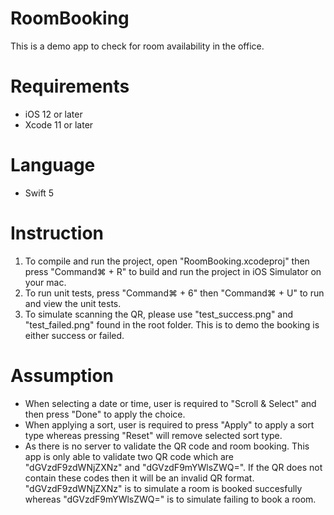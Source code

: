 # RoomBooking
This is a demo app to check for room availability in the office.

# Requirements
- iOS 12 or later
- Xcode 11 or later

# Language
- Swift 5

# Instruction
1. To compile and run the project, open "RoomBooking.xcodeproj" then press "Command⌘ + R" to build and run the project in iOS Simulator on your mac.
2. To run unit tests, press "Command⌘ + 6" then "Command⌘ + U" to run and view the unit tests.
3. To simulate scanning the QR, please use "test_success.png" and "test_failed.png" found in the root folder. This is to demo the booking is either success or failed.

# Assumption
- When selecting a date or time, user is required to "Scroll & Select" and then press "Done" to apply the choice.
- When applying a sort, user is required to press "Apply" to apply a sort type whereas pressing "Reset" will remove selected sort type.
- As there is no server to validate the QR code and room booking. This app is only able to validate two QR code which are "dGVzdF9zdWNjZXNz" and "dGVzdF9mYWlsZWQ=". If the QR does not contain these codes then it will be an invalid QR format. "dGVzdF9zdWNjZXNz" is to simulate a room is booked succesfully whereas "dGVzdF9mYWlsZWQ=" is to simulate failing to book a room.